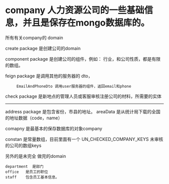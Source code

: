 # company  人力资源公司的一些基础信息，并且是保存在mongo数据库的。


所有有关company的 domain

   create package  是创建公司的domain
   
   component package  是创建公司的组件，例如： 行业，和公司性质，都是有限的数组。
   
   feign package  是调用其他的服务器的 dto，
   
         EmailAndPhoneDto 调用user服务器的组件，返回email和phone
         
         
   check package 是新地点的管理人员或客服审核注册公司的材料，所需要的实体
   
   
   -----------------------------------------------------------------------------
         
   address package 是包含省份，市县的地址。 areaData 是从统计局下载的全国的地址数据（code，name）
   
   
   comapny   是最基本的保存数据库的对象company
   
   constan  是常量数组，目前里面有一个  UN_CHECKED_COMPANY_KEYS 未审核的公司的数组keys
   
   另外的是未完全  做完的domain
   
    department  是部门
    office   是员工的职位
    staff    包含员工基本信息。
   
   